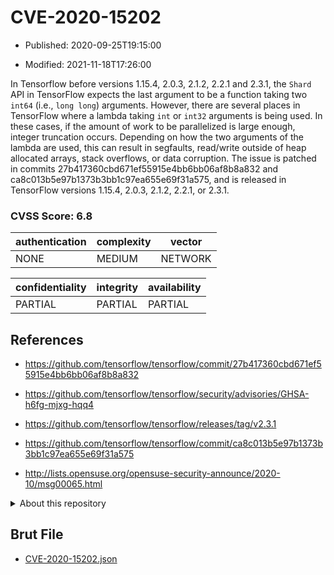 # CVE-2020-15202

- Published: 2020-09-25T19:15:00

- Modified: 2021-11-18T17:26:00

In Tensorflow before versions 1.15.4, 2.0.3, 2.1.2, 2.2.1 and 2.3.1, the `Shard` API in TensorFlow expects the last argument to be a function taking two `int64` (i.e., `long long`) arguments. However, there are several places in TensorFlow where a lambda taking `int` or `int32` arguments is being used. In these cases, if the amount of work to be parallelized is large enough, integer truncation occurs. Depending on how the two arguments of the lambda are used, this can result in segfaults, read/write outside of heap allocated arrays, stack overflows, or data corruption. The issue is patched in commits 27b417360cbd671ef55915e4bb6bb06af8b8a832 and ca8c013b5e97b1373b3bb1c97ea655e69f31a575, and is released in TensorFlow versions 1.15.4, 2.0.3, 2.1.2, 2.2.1, or 2.3.1.

### CVSS Score: **6.8**

| authentication | complexity | vector |
| --- | --- | --- |
| NONE | MEDIUM | NETWORK |

| confidentiality | integrity | availability |
| --- | --- | --- |
| PARTIAL | PARTIAL | PARTIAL |

## References

* https://github.com/tensorflow/tensorflow/commit/27b417360cbd671ef55915e4bb6bb06af8b8a832

* https://github.com/tensorflow/tensorflow/security/advisories/GHSA-h6fg-mjxg-hqq4

* https://github.com/tensorflow/tensorflow/releases/tag/v2.3.1

* https://github.com/tensorflow/tensorflow/commit/ca8c013b5e97b1373b3bb1c97ea655e69f31a575

* http://lists.opensuse.org/opensuse-security-announce/2020-10/msg00065.html

<details>
<summary>About this repository</summary> 

  This repository is part of the project [Live Hack CVE](https://github.com/Live-Hack-CVE). Main website can be found [www.live-hack.org](https://www.live-hack.org) 
  
  Made by [Sn0wAlice](https://github.com/Sn0wAlice) for the people that care about security and need to have a feed of the latest CVEs. Hope you enjoy it, don't forget to star the repo and follow me on [Twitter](https://twitter.com/Sn0wAlice) and [Github](https://github.com/Sn0wAlice). And that is my [personnal website](https://www.alice-snow.me/)

  - [Home Page](https://github.com/Live-Hack-CVE)
  - [Framework](https://github.com/Live-Hack-CVE/cve-framework)
  - [CVE database](https://github.com/Live-Hack-CVE/full_database)
  - [Changelog](https://github.com/Live-Hack-CVE/Changelog)
</details>

## Brut File

* [CVE-2020-15202.json](https://raw.githubusercontent.com/Live-Hack-CVE/full_database/main/cves/2020/CVE-2020-15202.json)

